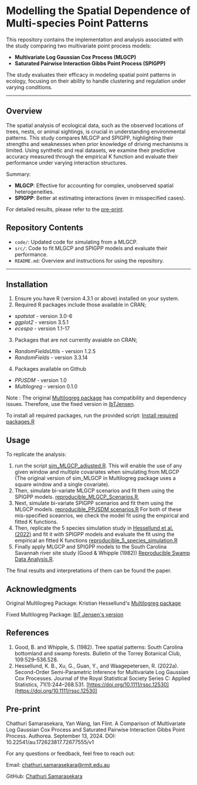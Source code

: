 # **Modelling the Spatial Dependence of Multi-species Point Patterns**

This repository contains the implementation and analysis associated with the study comparing two multivariate point process models: 
- **Multivariate Log Gaussian Cox Process (MLGCP)**
-  **Saturated Pairwise Interaction Gibbs Point Process (SPIGPP)**

The study evaluates their efficacy in modeling spatial point patterns in ecology, focusing on their ability to handle clustering and regulation under varying conditions.

---

## **Overview**

The spatial analysis of ecological data, such as the observed locations of trees, nests, or animal sightings, is crucial in understanding environmental patterns. This study compares MLGCP and SPIGPP, highlighting their strengths and weaknesses when prior knowledge of driving mechanisms is limited. Using synthetic and real datasets, we examine their predictive accuracy measured through the empirical K function and evaluate their performance under varying interaction structures.

Summary:

- **MLGCP**: Effective for accounting for complex, unobserved spatial heterogeneities.
- **SPIGPP**: Better at estimating interactions (even in misspecified cases).

For detailed results, please refer to the [pre-print](https://doi.org/10.22541/au.172623817.72677555/v1).

## **Repository Contents**
- `code/`: Updated code for simulating from a MLGCP.
- `src/`: Code to fit MLGCP and SPIGPP models and evaluate their performance.
- `README.md`: Overview and instructions for using the repository.

---

## **Installation**

1. Ensure you have R (version 4.3.1 or above) installed on your system.
2. Required R packages include those available in CRAN; 
 - *spatstat* - version 3.0-6
 - *ggplot2* - version 3.5.1
 - *ecespa* - version 1.1-17
 
3. Packages that are not currently avaiable on CRAN;
  - *RandomFieldsUtils* - version 1.2.5
  - *RandomFields* - version 3.3.14

4. Packages available on Github
  - *PPJSDM* - version 1.0
  - *Multilogreg* - version 0.1.0

Note : The original [Multilogreg package](https://github.com/kristianhessellund/Multilogreg.git) has compatibility and dependency issues. Therefore, use the fixed version in [IbTJensen](https://github.com/IbTJensen/Multilogreg.git).
 
To install all required packages, run the provided script: [Install required packages.R](Install%20required%20packages.R)

## **Usage**

To replicate the analysis:
1. run the script [sim_MLGCP_adjusted.R](Sim_MLGCP_adjusteed.R). This will enable the use of any given window and multiple covariates when simulating from MLGCP (The original version of sim_MLGCP in Multilogreg package uses a square window and a single covariate).
2. Then, simulate bi-variate MLGCP scenarios and fit them using the SPIGPP models. [reproducible_MLGCP_Scenarios.R](reproducible_MLGCP_Scenarios.R), 
3. Next, simulate bi-variate SPIGPP scenarios and fit them using the MLGCP models. [reproducible_PPJSDM scenarios.R](reproducible_PPJSDM%20scenarios.R)
   For both of these mis-specified sceanrios, we check the model fit using the empirical and fitted K functions.
5. Then, replicate the 5 species simulation study in [Hessellund et al. (2022)](https://doi.org/10.1111/rssc.12530) and fit it with SPIGPP models and evaluate the fit using the empirical an fitted K functions [reproducible_5_species_simulation.R](reproducible_5_species_simulation.R)
6. Finally apply MLGCP and SPIGPP models to the South Carolina Savannah river site study (Good & Whipple (1982)) [Reproducible Swamp Data Analysis.R](Reproducible%20Swamp%20Data%20Analysis.R).

The final results and interpretations of them can be found the paper.

## Acknowledgments

Original Multilogreg Package: Kristian Hessellund's [Multilogreg package](https://github.com/kristianhessellund/Multilogreg.git) 

Fixed Multilogreg Package: [IbT Jensen's version](https://github.com/IbTJensen/Multilogreg.git)

## References
1. Good, B. and Whipple, S. (1982). Tree spatial patterns: South Carolina bottomland and swamp forests. Bulletin of the Torrey Botanical Club, 109:529–536.528.
2. Hessellund, K. B., Xu, G., Guan, Y., and Waagepetersen, R. (2022a). Second-Order Semi-Parametric Inference for Multivariate Log Gaussian Cox Processes. Journal of the Royal Statistical Society Series C: Applied Statistics, 71(1):244–268.531. [https://doi.org/10.1111/rssc.12530](https://doi.org/10.1111/rssc.12530)

## Pre-print
Chathuri Samarasekara, Yan Wang, Ian Flint. A Comparison of Multivariate Log Gaussian Cox Process and Saturated Pairwise Interaction Gibbs Point Process. Authorea. September 13, 2024. DOI: 10.22541/au.172623817.72677555/v1

For any questions or feedback, feel free to reach out:

Email: [chathuri.samarasekara@rmit.edu.au](mailto:chathuri.samarasekara@rmit.edu.au)

GitHub: [Chathuri Samarasekara](https://github.com/chathuri-sam)

